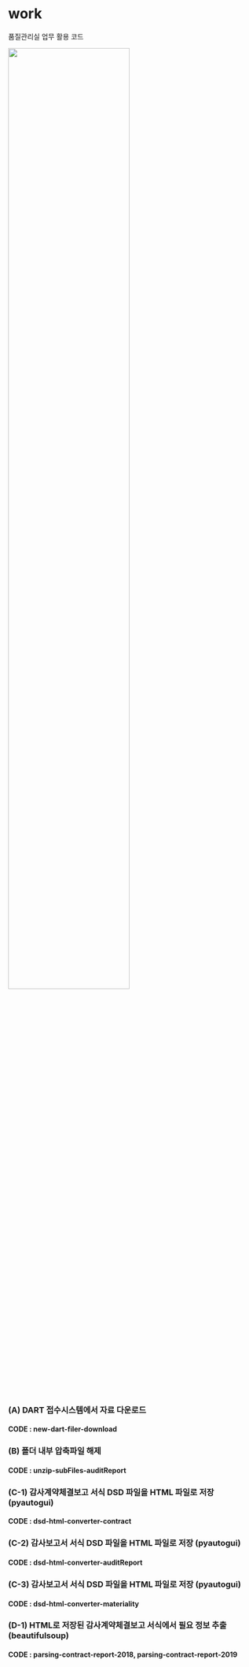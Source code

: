# work
품질관리실 업무 활용 코드

<img src="https://user-images.githubusercontent.com/33425859/107738973-2b380b00-6d4b-11eb-9380-0c09d1d88ee3.png" width="70%"></img>

### (A) DART 접수시스템에서 자료 다운로드

#### CODE : new-dart-filer-download

### (B) 폴더 내부 압축파일 해제 

#### CODE : unzip-subFiles-auditReport

### (C-1) 감사계약체결보고 서식 DSD 파일을 HTML 파일로 저장 (pyautogui)

#### CODE : dsd-html-converter-contract

### (C-2) 감사보고서 서식 DSD 파일을 HTML 파일로 저장 (pyautogui) 

#### CODE : dsd-html-converter-auditReport

### (C-3) 감사보고서 서식 DSD 파일을 HTML 파일로 저장 (pyautogui) 

#### CODE : dsd-html-converter-materiality

### (D-1) HTML로 저장된 감사계약체결보고 서식에서 필요 정보 추출 (beautifulsoup)

#### CODE : parsing-contract-report-2018, parsing-contract-report-2019
